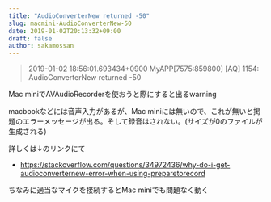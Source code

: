 ```yaml
---
title: "AudioConverterNew returned -50"
slug: macmini-AudioConverterNew-50
date: 2019-01-02T20:13:32+09:00
draft: false
author: sakamossan
---
```


> 2019-01-02 18:56:01.693434+0900 MyAPP[7575:859800] [AQ] 1154: AudioConverterNew returned -50

Mac miniでAVAudioRecorderを使おうと際にすると出るwarning

macbookなどには音声入力があるが、Mac miniには無いので、これが無いと掲題のエラーメッセージが出る。そして録音はされない。(サイズが0のファイルが生成される)

詳しくは↓のリンクにて

- https://stackoverflow.com/questions/34972436/why-do-i-get-audioconverternew-error-when-using-preparetorecord

ちなみに適当なマイクを接続するとMac miniでも問題なく動く
